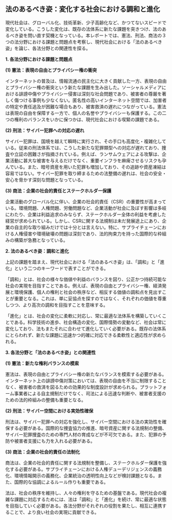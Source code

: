 ## 法のあるべき姿：変化する社会における調和と進化

現代社会は、グローバル化、技術革新、少子高齢化など、かつてないスピードで変化している。こうした変化は、既存の法体系に新たな課題を突きつけ、法のあるべき姿を問い直す契機となっている。本レポートでは、憲法、刑法、商法の３つの法分野における課題と問題点を考察し、現代社会における「法のあるべき姿」を論じ、各法分野との関連性を探る。

**1. 各法分野における課題と問題点**

**(1) 憲法：表現の自由とプライバシー権の衝突**

インターネットの普及は、情報流通の民主化に大きく貢献した一方、表現の自由とプライバシー権の衝突という新たな課題を生み出した。ソーシャルメディアにおける誹謗中傷やプライバシー侵害は深刻な社会問題であり、被害者の尊厳を著しく傷つける事例も少なくない。匿名性の高いインターネット空間では、加害者の特定や責任追及が困難な場合もあり、被害救済の遅れにつながっている。憲法は表現の自由を保障する一方で、個人の名誉やプライバシーも保護する。この二つの権利のバランスをいかに保つかは、現代社会における喫緊の課題である。

**(2) 刑法：サイバー犯罪への対応の遅れ**

サイバー犯罪は、国境を越えて瞬時に実行され、その手口も高度化・複雑化している。従来の刑法体系では、こうした新たな犯罪類型への対応が遅れており、捜査や立証の困難さが指摘されている。例えば、ランサムウェアによる攻撃は、企業活動に甚大な被害を与えるだけでなく、重要インフラを麻痺させるリスクも孕んでいる。また、暗号資産を用いた犯罪も増加しており、その追跡や資産凍結は容易ではない。サイバー犯罪を取り締まるための法整備の遅れは、社会の安全・安心を脅かす深刻な問題となっている。

**(3) 商法：企業の社会的責任とステークホルダー保護**

企業活動のグローバル化に伴い、企業の社会的責任（CSR）の重要性が高まっている。環境問題、人権問題、労働問題など、企業活動が社会に及ぼす影響は多岐にわたり、企業は利益追求のみならず、ステークホルダー全体の利益を考慮した経営が求められている。しかし、CSRに関する法規制は未だ発展途上にあり、企業の自主的な取り組みだけでは十分とは言えない。特に、サプライチェーンにおける人権侵害や環境破壊の問題は深刻であり、法的拘束力を持った国際的な枠組みの構築が急務となっている。

**2. 法のあるべき姿：調和と進化**

上記の課題を踏まえ、現代社会における「法のあるべき姿」は、「調和」と「進化」という二つのキーワードで表すことができる。

「調和」とは、社会の様々な価値や利益のバランスを図り、公正かつ持続可能な社会の実現を目指すことである。例えば、表現の自由とプライバシー権、経済発展と環境保護、個人の権利と社会の秩序など、相反する価値の調和点を見出すことが重要となる。これは、単に妥協点を探すのではなく、それぞれの価値を尊重しつつ、より高次の調和を目指すことを意味する。

「進化」とは、社会の変化に柔軟に対応し、常に最適な法体系を構築していくことである。科学技術の進歩、社会構造の変化、国際情勢の変動など、社会は常に変化しており、法もまたそれに合わせて進化していく必要がある。既存の法体系にとらわれず、新たな課題に迅速かつ的確に対応できる柔軟性と適応性が求められる。

**3. 各法分野と「法のあるべき姿」との関連性**

**(1) 憲法：新たな権利バランスの模索**

憲法は、表現の自由とプライバシー権の新たなバランスを模索する必要がある。インターネット上の誹謗中傷対策においては、表現の自由を不当に制限することなく、被害者の救済を図るための効果的な制度設計が求められる。プラットフォーム事業者による自主規制だけでなく、司法による迅速な判断や、被害者支援のための法的枠組みの整備も重要となる。

**(2) 刑法：サイバー空間における実効性確保**

刑法は、サイバー犯罪への対応を強化し、サイバー空間における法の実効性を確保する必要がある。国際的な捜査協力の推進、暗号資産に関する法規制の整備、サイバー犯罪捜査のための専門人材の育成などが不可欠である。また、犯罪の予防や被害者支援にも力を入れる必要がある。

**(3) 商法：企業の社会的責任の法制化**

商法は、企業の社会的責任に関する法規制を整備し、ステークホルダー保護を強化する必要がある。サプライチェーンにおける人権デューデリジェンスの義務化、環境情報開示の義務化、企業統治の透明性向上などが検討課題となる。また、国際的な協調によるルール作りも重要である。

法は、社会の秩序を維持し、人々の権利を守るための基盤である。現代社会の複雑な課題に対応するためには、法は「調和」と「進化」を続け、常に最適な状態を目指していく必要がある。各法分野がそれぞれの役割を果たし、相互に連携することで、より良い社会の実現に貢献できる。
